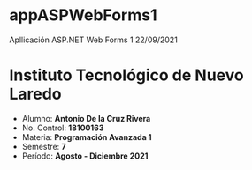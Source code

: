 # appASPWebForms1
Apllicación ASP.NET Web Forms 1 22/09/2021

# Instituto Tecnológico de Nuevo Laredo
- Alumno: **Antonio De la Cruz Rivera**
- No. Control: **18100163**
- Materia: **Programación Avanzada 1**
- Semestre: **7**
- Período: **Agosto - Diciembre 2021**
